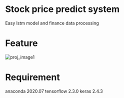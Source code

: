 # Stock price predict system
Easy lstm model and finance data processing

# Feature

![proj_image1](https://user-images.githubusercontent.com/71445023/93541461-7a8f3080-f991-11ea-95da-0b4359411343.jpg)

# Requirement
anaconda    2020.07
tensorflow  2.3.0
keras       2.4.3

